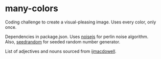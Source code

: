 # many-colors
Coding challenge to create a visual-pleasing image. Uses every color, only once.

Dependencies in package.json.
Uses [noisejs](https://www.npmjs.com/package/noisejs) for perlin noise algorithm.
Also, [seedrandom](https://www.npmjs.com/package/seedrandom) for seeded random number generator.

List of adjectives and nouns sourced from [ijmacdowell](https://gist.github.com/ijmacdowell/8325491#file-nouns-js).